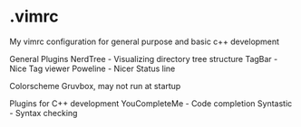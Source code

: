 # .vimrc
My vimrc configuration for general purpose and basic c++ development

General Plugins 
NerdTree - Visualizing directory tree structure
TagBar - Nice Tag viewer
Poweline - Nicer Status line

Colorscheme Gruvbox, may not run at startup

Plugins for C++ development
YouCompleteMe - Code completion
Syntastic - Syntax checking

